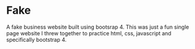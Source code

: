 # Fake

A fake business website built using bootsrap 4.
This was just a fun single page website I threw together to practice html, css, javascript and specifically bootstrap 4.
